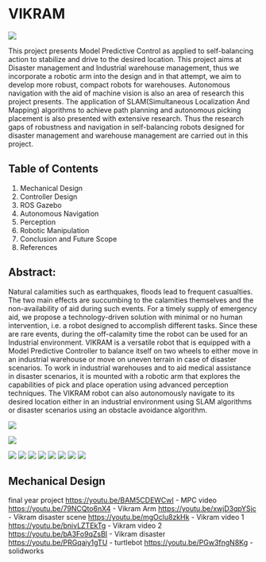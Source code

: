 # VIKRAM

![](https://github.com/manoharbhat/VIKRAM/blob/main/Images/Screenshot%20from%202021-07-15%2023-33-34.png?raw=true)

This project presents Model Predictive Control as applied to self-balancing action to stabilize
and drive to the desired location. This project aims at Disaster management and Industrial warehouse
management, thus we incorporate a robotic arm into the design and in that attempt, we
aim to develop more robust, compact robots for warehouses. Autonomous navigation
with the aid of machine vision is also an area of research this project presents. The
application of SLAM(Simultaneous Localization And Mapping) algorithms to achieve
path planning and autonomous picking placement is also presented with extensive
research. Thus the research gaps of robustness and navigation in self-balancing robots
designed for disaster management and warehouse management are carried out in this
project.

## Table of Contents


1. Mechanical Design
3. Controller Design
4. ROS Gazebo
5. Autonomous Navigation
6. Perception
7. Robotic Manipulation
8. Conclusion and Future Scope
9. References

## Abstract:
Natural calamities such as earthquakes, floods lead to frequent casualties. The two main effects are succumbing to the calamities themselves and the non-availability of aid during such events. For a timely supply of emergency aid, we propose a technology-driven solution with minimal or no human intervention, i.e. a robot designed to accomplish different tasks. Since these are rare events, during the off-calamity time the robot can be used for an Industrial environment. VIKRAM is a versatile robot that is equipped with a Model Predictive Controller to balance itself on two wheels to either move in an industrial warehouse or move on uneven terrain in case of disaster scenarios. To work in industrial warehouses and to aid medical assistance in disaster scenarios, it is mounted with a robotic arm that explores the capabilities of pick and place operation using advanced perception techniques. The VIKRAM robot can also autonomously navigate to its desired location either in an industrial environment using SLAM algorithms or disaster scenarios using an obstacle avoidance algorithm.

![](https://github.com/manoharbhat/VIKRAM/blob/main/Images/vikram%203.png?raw=true)

![](https://github.com/manoharbhat/VIKRAM/blob/main/Images/COM.png)

![](https://github.com/manoharbhat/VIKRAM/blob/main/Images/Vikram-iso-mirror.png)
![](https://github.com/manoharbhat/VIKRAM/blob/main/Images/Vikram-sideview.JPG)
![](https://github.com/manoharbhat/VIKRAM/blob/main/Images/Vikram-tinkercad.png)
![](https://github.com/manoharbhat/VIKRAM/blob/main/Images/Vikram-tinkercad.png)
![](https://github.com/manoharbhat/VIKRAM/blob/main/Images/Vikram-without-arm.JPG)
![](https://github.com/manoharbhat/VIKRAM/blob/main/Images/design%20accurate.png)
![](https://github.com/manoharbhat/VIKRAM/blob/main/Images/design%20approx.png)
![](https://github.com/manoharbhat/VIKRAM/blob/main/Images/flowchart-%20robot%20design.png)






## Mechanical Design



final year project
https://youtu.be/BAM5CDEWCwI - MPC video
https://youtu.be/79NCQto6nX4 - Vikram Arm
https://youtu.be/xwjD3qpYSjc - Vikram disaster scene
https://youtu.be/mgOclu8zkHk - Vikram video 1
https://youtu.be/bnivLZTEkTg - Vikram video 2
https://youtu.be/bA3Fo9qZsBI - Vikram disaster
https://youtu.be/PRGqaiy1gTU - turtlebot
https://youtu.be/PGw3fngN8Kg -  solidworks

